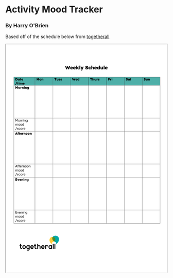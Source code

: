 # Activity Mood Tracker
### By Harry O'Brien
Based off of the schedule below from [togetherall](https://togetherall.com/en-gb/)

![schedule](./assets/togetherall_schedule.png)
